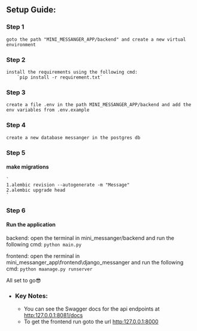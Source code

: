 ## Setup Guide:

### Step 1
    goto the path "MINI_MESSANGER_APP/backend" and create a new virtual environment
### Step 2
    install the requirements using the following cmd:
        `pip install -r requirement.txt`

### Step 3
    create a file .env in the path MINI_MESSANGER_APP/backend and add the env variables from .env.example

### Step 4
    create a new database messanger in the postgres db

### Step 5
#### make migrations
    `
    1.alembic revision --autogenerate -m "Message"
    2.alembic upgrade head
    `
### Step 6
#### Run the application

backend:
    open the terminal in mini_messanger/backend and run the following cmd:
        `python main.py`

frontend:
    open the rerminal in mini_messanger_app\frontend\django_messanger and run the following cmd:
        `python maanage.py runserver`

All set to go😎

- ### Key Notes:

    - You can see the Swagger docs for the api endpoints at [http:127.0.0.1:8081/docs](http:127.0.0.1:8081/docs)
    - To get the frontend run goto the url [http:127.0.0.1:8000](http:127.0.0.1:8000)
